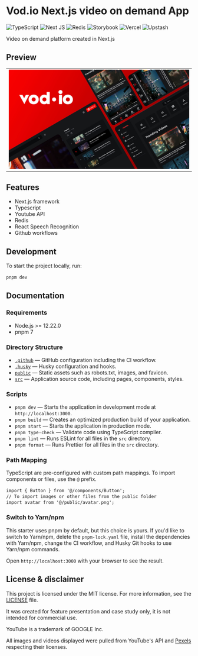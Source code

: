 # Vod.io Next.js video on demand App

![TypeScript](https://img.shields.io/badge/typescript-%23007ACC.svg?style=for-the-badge&logo=typescript&logoColor=white)
![Next JS](https://img.shields.io/badge/Next-black?style=for-the-badge&logo=next.js&logoColor=white)
![Redis](https://img.shields.io/badge/redis-%23DD0031.svg?style=for-the-badge&logo=redis&logoColor=white)
![Storybook](https://img.shields.io/badge/-Storybook-FF4785?style=for-the-badge&logo=storybook&logoColor=white)
![Vercel](https://img.shields.io/badge/vercel-%23000000.svg?style=for-the-badge&logo=vercel&logoColor=white)
![Upstash](https://img.shields.io/badge/upstash-%23000000.svg?style=for-the-badge&logo=upstash&logoColor=white)

Video on demand platform created in Next.js

## Preview

<table align="center">
  <tr>
    <td align="center" width="95%" colspan="2">
      <img src="https://github.com/renatoxm/vod-next/blob/main/public/assets/preview.jpg?raw=true" alt="Preview" title="Preview">
    </td>
  </tr>
</table>

## Features

- Next.js framework
- Typescript
- Youtube API
- Redis
- React Speech Recognition
- Github workflows

## Development

To start the project locally, run:

```bash
pnpm dev
```

## Documentation

### Requirements

- Node.js >= 12.22.0
- pnpm 7

### Directory Structure

- [`.github`](.github) — GitHub configuration including the CI workflow.
- [`.husky`](.husky) — Husky configuration and hooks.
- [`public`](./public) — Static assets such as robots.txt, images, and favicon.
- [`src`](./src) — Application source code, including pages, components, styles.

### Scripts

- `pnpm dev` — Starts the application in development mode at `http://localhost:3000`.
- `pnpm build` — Creates an optimized production build of your application.
- `pnpm start` — Starts the application in production mode.
- `pnpm type-check` — Validate code using TypeScript compiler.
- `pnpm lint` — Runs ESLint for all files in the `src` directory.
- `pnpm format` — Runs Prettier for all files in the `src` directory.

### Path Mapping

TypeScript are pre-configured with custom path mappings. To import components or files, use the `@` prefix.

```tsx
import { Button } from '@/components/Button';
// To import images or other files from the public folder
import avatar from '@/public/avatar.png';
```

### Switch to Yarn/npm

This starter uses pnpm by default, but this choice is yours. If you'd like to switch to Yarn/npm, delete the `pnpm-lock.yaml` file, install the dependencies with Yarn/npm, change the CI workflow, and Husky Git hooks to use Yarn/npm commands.

Open `http://localhost:3000` with your browser to see the result.

## License & disclaimer

This project is licensed under the MIT license. For more information, see the [LICENSE](LICENSE.md) file.

It was created for feature presentation and case study only, it is not intended for commercial use.

YouTube is a trademark of GOOGLE Inc.

All images and videos displayed were pulled from YouTube's API and [Pexels](https://www.pexels.com/) respecting their licenses.
